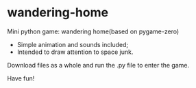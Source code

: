 # wandering-home
Mini python game: wandering home(based on pygame-zero)
- Simple animation and sounds included;
- Intended to draw attention to space junk.

Download files as a whole and run the .py file to enter the game.

Have fun!
